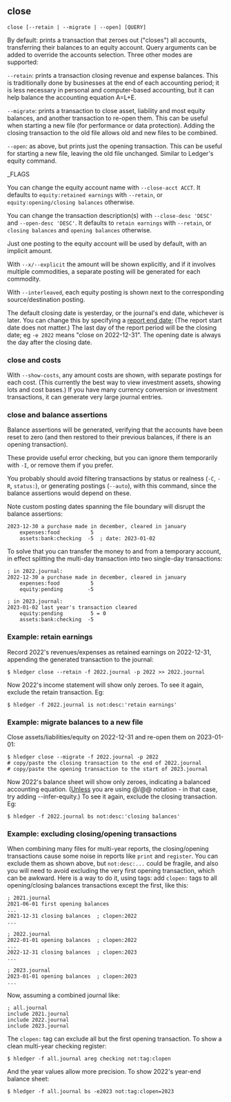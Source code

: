 ## close

`close [--retain | --migrate | --open] [QUERY]`

By default:
prints a transaction that zeroes out ("closes") all accounts,
transferring their balances to an equity account.
Query arguments can be added to override the accounts selection.
Three other modes are supported:

`--retain`:
prints a transaction closing revenue and expense balances.
This is traditionally done by businesses at the end of each accounting period;
it is less necessary in personal and computer-based accounting,
but it can help balance the accounting equation A=L+E.

`--migrate`:
prints a transaction to close asset, liability and most equity balances,
and another transaction to re-open them.
This can be useful when starting a new file (for performance or data protection).
Adding the closing transaction to the old file allows old and new files to be combined.

`--open`:
as above, but prints just the opening transaction.
This can be useful for starting a new file, leaving the old file unchanged.
Similar to Ledger's equity command.

_FLAGS

You can change the equity account name with `--close-acct ACCT`.
It defaults to `equity:retained earnings` with `--retain`,
or `equity:opening/closing balances` otherwise.

You can change the transaction description(s) 
with `--close-desc 'DESC'` and `--open-desc 'DESC'`.
It defaults to `retain earnings` with `--retain`,
or `closing balances` and `opening balances` otherwise.

Just one posting to the equity account will be used by default,
with an implicit amount.

With `--x/--explicit` the amount will be shown explicitly,
and if it involves multiple commodities, a separate posting
will be generated for each commodity.

With `--interleaved`, each equity posting is shown next to the 
corresponding source/destination posting.

The default closing date is yesterday, or the journal's end date, whichever is later.
You can change this by specifying a [report end date](#report-start--end-date);
(The report start date does not matter.)
The last day of the report period will be the closing date;
eg `-e 2022` means "close on 2022-12-31".
The opening date is always the day after the closing date.

### close and costs

With `--show-costs`, any amount costs are shown, with separate postings for each cost.
(This currently the best way to view investment assets, showing lots and cost bases.)
If you have many currency conversion or investment transactions, it can generate very large journal entries.

### close and balance assertions

Balance assertions will be generated, verifying that the accounts have been reset to zero
(and then restored to their previous balances, if there is an opening transaction).

These provide useful error checking, but you can ignore them temporarily with `-I`,
or remove them if you prefer.

You probably should avoid filtering transactions by status or realness
(`-C`, `-R`, `status:`), or generating postings (`--auto`),
with this command, since the balance assertions would depend on these.

Note custom posting dates spanning the file boundary will disrupt the balance assertions:

```journal
2023-12-30 a purchase made in december, cleared in january
    expenses:food          5
    assets:bank:checking  -5  ; date: 2023-01-02
```

To solve that you can transfer the money to and from a temporary account,
in effect splitting the multi-day transaction into two single-day transactions:

```journal
; in 2022.journal:
2022-12-30 a purchase made in december, cleared in january
    expenses:food          5
    equity:pending        -5

; in 2023.journal:
2023-01-02 last year's transaction cleared
    equity:pending         5 = 0
    assets:bank:checking  -5
```

### Example: retain earnings

<!-- XXX update -->

Record 2022's revenues/expenses as retained earnings on 2022-12-31,
appending the generated transaction to the journal:
 
```shell
$ hledger close --retain -f 2022.journal -p 2022 >> 2022.journal
```

Now 2022's income statement will show only zeroes.
To see it again, exclude the retain transaction. Eg:
```shell
$ hledger -f 2022.journal is not:desc:'retain earnings'
```

### Example: migrate balances to a new file

Close assets/liabilities/equity on 2022-12-31 and re-open them on 2023-01-01:

```shell
$ hledger close --migrate -f 2022.journal -p 2022
# copy/paste the closing transaction to the end of 2022.journal
# copy/paste the opening transaction to the start of 2023.journal
```

<!--
Or, you can automate more by generating one transaction at a time:

```shell
$ hledger close --close -f 2022.journal -p 2022 >> 2023.journal  # do this one first
$ hledger close --open  -f 2022.journal -p 2022 >> 2022.journal
```
-->

Now 2022's balance sheet will show only zeroes, indicating a balanced accounting equation.
([Unless](/investments.html#a-more-correct-entry) you are using @/@@ notation - in that case, try adding --infer-equity.)
To see it again, exclude the closing transaction. Eg:
```shell
$ hledger -f 2022.journal bs not:desc:'closing balances'
```

### Example: excluding closing/opening transactions

When combining many files for multi-year reports, 
the closing/opening transactions cause some noise in reports like `print` and `register`.
You can exclude them as shown above, but `not:desc:...` could be fragile,
and also you will need to avoid excluding the very first opening transaction,
which can be awkward. Here is a way to do it, using tags:
add `clopen:` tags to all opening/closing balances transactions except the first,
like this:

```journal
; 2021.journal
2021-06-01 first opening balances
...
2021-12-31 closing balances  ; clopen:2022
...
```

```journal
; 2022.journal
2022-01-01 opening balances  ; clopen:2022
...
2022-12-31 closing balances  ; clopen:2023
...
```
```journal
; 2023.journal
2023-01-01 opening balances  ; clopen:2023
...
```

Now, assuming a combined journal like:

```journal
; all.journal
include 2021.journal
include 2022.journal
include 2023.journal
```

The `clopen:` tag can exclude all but the first opening transaction.
To show a clean multi-year checking register:
```shell
$ hledger -f all.journal areg checking not:tag:clopen
```

And the year values allow more precision.
To show 2022's year-end balance sheet:
```shell
$ hledger -f all.journal bs -e2023 not:tag:clopen=2023
```
